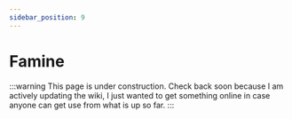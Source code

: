 ```yaml
---
sidebar_position: 9
---
```


# Famine

:::warning
This page is under construction. Check back soon because I am actively updating the wiki, I just wanted to get something online in case anyone can get use from what is up so far.
:::
